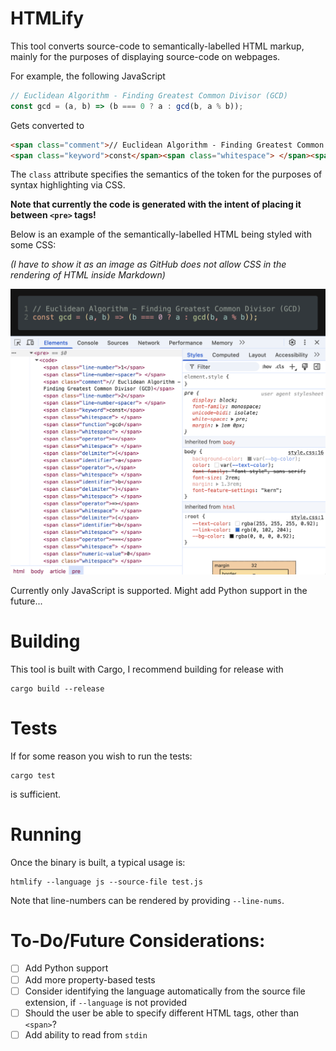 HTMLify
=======

This tool converts source-code to semantically-labelled HTML markup, mainly for the purposes of displaying source-code on webpages.

For example, the following JavaScript

```js
// Euclidean Algorithm - Finding Greatest Common Divisor (GCD)
const gcd = (a, b) => (b === 0 ? a : gcd(b, a % b));

```

Gets converted to

```html
<span class="comment">// Euclidean Algorithm - Finding Greatest Common Divisor (GCD)</span>
<span class="keyword">const</span><span class="whitespace"> </span><span class="function">gcd</span><span class="whitespace"> </span><span class="operator">=</span><span class="whitespace"> </span><span class="delimiter">(</span><span class="identifier">a</span><span class="operator">,</span><span class="whitespace"> </span><span class="identifier">b</span><span class="delimiter">)</span><span class="whitespace"> </span><span class="operator">=&gt;</span><span class="whitespace"> </span><span class="delimiter">(</span><span class="identifier">b</span><span class="whitespace"> </span><span class="operator">===</span><span class="whitespace"> </span><span class="numeric-value">0</span><span class="whitespace"> </span><span class="operator">?</span><span class="whitespace"> </span><span class="identifier">a</span><span class="whitespace"> </span><span class="operator">:</span><span class="whitespace"> </span><span class="function">gcd</span><span class="delimiter">(</span><span class="identifier">b</span><span class="operator">,</span><span class="whitespace"> </span><span class="identifier">a</span><span class="whitespace"> </span><span class="operator">%</span><span class="whitespace"> </span><span class="identifier">b</span><span class="delimiter">)</span><span class="delimiter">)</span><span class="delimiter">;</span>
```

The `class` attribute specifies the semantics of the token for the purposes of syntax highlighting via CSS.

**Note that currently the code is generated with the intent of placing it between `<pre>` tags!**

Below is an example of the semantically-labelled HTML being styled with some CSS:

*(I have to show it as an image as GitHub does not allow CSS in the rendering of HTML inside Markdown)*

![Example rendering of the previously-displayed HTML in a web browser](example.png)

Currently only JavaScript is supported. Might add Python support in the future...

Building
========

This tool is built with Cargo, I recommend building for release with

```shell
cargo build --release
```

Tests
=====

If for some reason you wish to run the tests:

```shell
cargo test
```

is sufficient.

Running
=======

Once the binary is built, a typical usage is:

```shell
htmlify --language js --source-file test.js
```

Note that line-numbers can be rendered by providing `--line-nums`.

To-Do/Future Considerations:
============================

* [ ] Add Python support
* [ ] Add more property-based tests
* [ ] Consider identifying the language automatically from the source file extension, if `--language` is not provided
* [ ] Should the user be able to specify different HTML tags, other than `<span>`?
* [ ] Add ability to read from `stdin`
